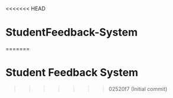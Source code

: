 <<<<<<< HEAD
# StudentFeedback-System
=======
# Student Feedback System
>>>>>>> 02520f7 (Initial commit)
